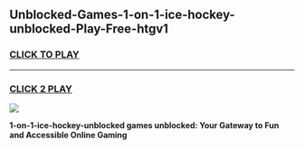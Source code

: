 
## Unblocked-Games-1-on-1-ice-hockey-unblocked-Play-Free-htgv1
<h3>
<a href="https://premium76.site?title=1-on-1-ice-hockey-unblocked&ref=18A1">CLICK TO PLAY</a></h3>
<hr>

<h3>
<a href="https://premium76.site?title=1-on-1-ice-hockey-unblocked&ref=18A1">CLICK 2 PLAY</a>
  
</h3>

<a href="https://premium76.site?title=1-on-1-ice-hockey-unblocked&ref=18A1"><img src="https://clearcache.store/games.png"></a>


**1-on-1-ice-hockey-unblocked games unblocked: Your Gateway to Fun and Accessible Online Gaming**
